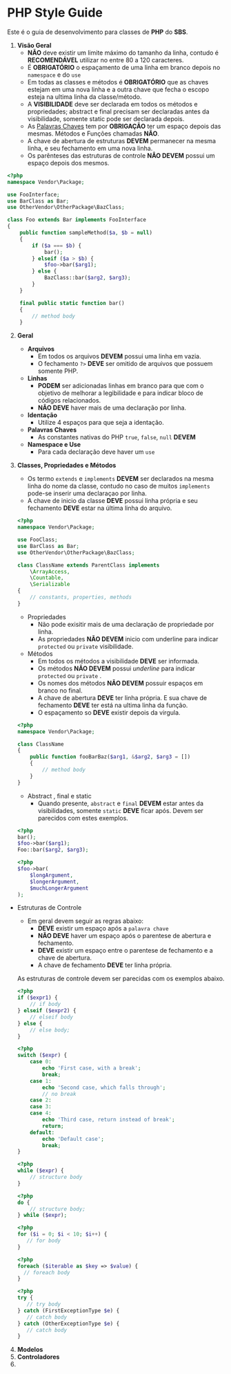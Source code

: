 # PHP Style Guide

Este é o guia de desenvolvimento para classes de **PHP** do **SBS**.

 1. **Visão Geral**
	 - **NÃO** deve existir um limite máximo do tamanho da linha, contudo é **RECOMENDÁVEL** utilizar no 			entre 80 a 120 caracteres.
	- É **OBRIGATÓRIO** o espaçamento de uma linha em branco depois no `namespace` e do `use` 
	 - Em todas as classes e métodos  é **OBRIGATÓRIO** que as chaves estejam em uma nova linha e a outra chave que fecha o escopo esteja na ultima linha da classe/método.
	 - A **VISIBILIDADE**  deve ser declarada em todos os métodos e propriedades; abstract e final precisam ser declaradas antes da visibilidade, somente static pode ser declarada depois.
	 - As [Palavras Chaves](http://php.net/manual/en/reserved.keywords.php) tem por **OBRIGAÇÃO** ter um espaço depois das mesmas. Métodos e Funções chamadas **NÃO**.
	 - A chave de abertura de estruturas **DEVEM** permanecer na mesma linha, e seu fechamento em uma nova linha.
	 - Os parênteses das estruturas de controle **NÂO DEVEM** possui um espaço depois dos mesmos.
```php
<?php
namespace Vendor\Package;

use FooInterface;
use BarClass as Bar;
use OtherVendor\OtherPackage\BazClass;

class Foo extends Bar implements FooInterface
{
    public function sampleMethod($a, $b = null)
    {
        if ($a === $b) {
            bar();
        } elseif ($a > $b) {
            $foo->bar($arg1);
        } else {
            BazClass::bar($arg2, $arg3);
        }
    }

    final public static function bar()
    {
        // method body
    }
```
 2.  **Geral**
	 - **Arquivos**
		 - Em todos os arquivos **DEVEM** possui uma linha em vazia.
		- O fechamento `?>` **DEVE** ser omitido de arquivos que possuem somente PHP.
	 - **Linhas**
		- **PODEM** ser adicionadas linhas em branco para que com o objetivo de melhorar a legibilidade e 	para indicar bloco de códigos relacionados.
		- **NÃO DEVE** haver mais de uma declaração por linha.
	 - **Identação**
		 -  Utilize 4 espaços para que seja a identação.
	 - **Palavras Chaves**
		 - As constantes nativas do PHP `true`, `false`, `null` **DEVEM** 
	 - **Namespace e Use**
		 - Para cada declaração deve haver um `use`
 3. **Classes, Propriedades e Métodos**
	 - Os termo `extends` e `implements` **DEVEM** ser declarados na mesma linha do nome da classe, contudo no caso de muitos `implements` pode-se inserir uma declaraçao por linha.
	 - A chave de inicio da classe **DEVE**  possui linha própria e seu fechamento **DEVE** estar na última linha do arquivo.

    ```php
    <?php
    namespace Vendor\Package;
    
    use FooClass;
    use BarClass as Bar;
    use OtherVendor\OtherPackage\BazClass;
    
    class ClassName extends ParentClass implements
        \ArrayAccess,
        \Countable,
        \Serializable
    {
        // constants, properties, methods
    }
    ```
	- Propriedades
		- Não pode exisitir mais de uma declaração de propriedade por linha.
		- As propriedades **NÃO DEVEM** inicio com underline para indicar `protected` ou `private` visibilidade.
	- Métodos
		- Em todos os métodos a visibilidade **DEVE** ser informada.
		- Os métodos **NÃO DEVEM** possui *underline* para indicar `protected` ou `private` .
		- Os nomes dos métodos **NÃO DEVEM** possuir espaços em branco no final.
		- A chave de abertura **DEVE** ter linha própria. E sua chave de fechamento **DEVE** ter está na ultima linha da função.
		- O espaçamento so **DEVE** existir depois da virgula.
	```php
	<?php
	namespace Vendor\Package;

	class ClassName
	{
	    public function fooBarBaz($arg1, &$arg2, $arg3 = [])
	    {
	        // method body
	    }
	}
	```
	-	Abstract , final e static
		-	Quando presente, `abstract` e `final`  **DEVEM** estar antes da visibilidades, somente `static` **DEVE** ficar após.
		Devem ser parecidos com estes exemplos.
    ```php
	<?php
	bar();
	$foo->bar($arg1);
	Foo::bar($arg2, $arg3);
	```

    ```php
	<?php
	$foo->bar(
	    $longArgument,
	    $longerArgument,
	    $muchLongerArgument
	);
	```
- Estruturas de Controle
	- Em geral devem seguir as regras abaixo:
		- **DEVE** existir um espaço após a `palavra chave`
		- **NÃO DEVE** haver um espaço após o parentese de abertura e fechamento.
		- **DEVE** existir um espaço entre o parentese de fechamento e a chave de abertura.
		- A chave de fechamento **DEVE** ter linha própria.

	As estruturas de controle devem ser parecidas com os exemplos abaixo.

	

    ```php
	<?php
	if ($expr1) {
	    // if body
	} elseif ($expr2) {
	    // elseif body
	} else {
	    // else body;
	}
	```
	
	```php
	<?php
	switch ($expr) {
	    case 0:
	        echo 'First case, with a break';
	        break;
	    case 1:
	        echo 'Second case, which falls through';
	        // no break
	    case 2:
	    case 3:
	    case 4:
	        echo 'Third case, return instead of break';
	        return;
	    default:
	        echo 'Default case';
	        break;
	}
	```

	```php
	<?php
	while ($expr) {
	    // structure body
	}
	```
	
	```php
	<?php
	do {
	    // structure body;
	} while ($expr);
	```
	```php
	<?php
	for ($i = 0; $i < 10; $i++) {
	   // for body
	}
	```
	```php
	<?php
	foreach ($iterable as $key => $value) {
	  // foreach body
	}
	```
	
	```php
	<?php
	try {
	   // try body
	} catch (FirstExceptionType $e) {
	   // catch body
	} catch (OtherExceptionType $e) {
	   // catch body
	}
	```	
	
	
	

 4.  **Modelos**
 5. **Controladores**
 6. 

